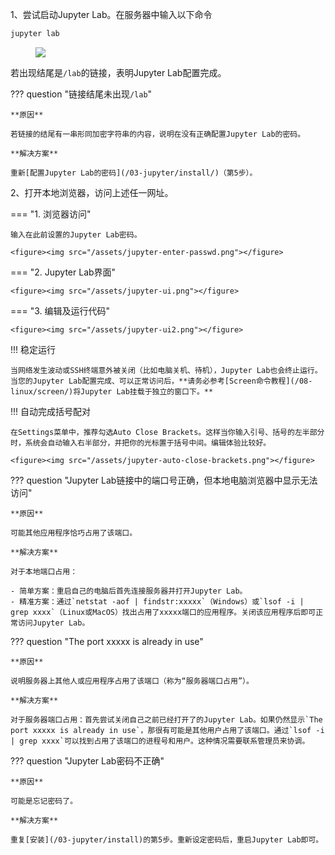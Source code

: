 1、尝试启动Jupyter Lab。在服务器中输入以下命令

```bash
jupyter lab
```

<figure><img src="/assets/jupyter-start.png"></figure>

若出现结尾是`/lab`的链接，表明Jupyter Lab配置完成。

??? question "链接结尾未出现`/lab`"
	
	**原因**
	
	若链接的结尾有一串形同加密字符串的内容，说明在没有正确配置Jupyter Lab的密码。
	
	**解决方案**
	
	重新[配置Jupyter Lab的密码](/03-jupyter/install/)（第5步）。

2、打开本地浏览器，访问上述任一网址。

=== "1. 浏览器访问"
	
	输入在此前设置的Jupyter Lab密码。
	
	<figure><img src="/assets/jupyter-enter-passwd.png"></figure>

=== "2. Jupyter Lab界面"

	<figure><img src="/assets/jupyter-ui.png"></figure>
=== "3. 编辑及运行代码"

	<figure><img src="/assets/jupyter-ui2.png"></figure>

!!! 稳定运行

	当网络发生波动或SSH终端意外被关闭（比如电脑关机、待机），Jupyter Lab也会终止运行。当您的Jupyter Lab配置完成、可以正常访问后，**请务必参考[Screen命令教程](/08-linux/screen/)将Jupyter Lab挂载于独立的窗口下。**

!!! 自动完成括号配对

	在Settings菜单中，推荐勾选Auto Close Brackets。这样当你输入引号、括号的左半部分时，系统会自动输入右半部分，并把你的光标置于括号中间。编辑体验比较好。
	
	<figure><img src="/assets/jupyter-auto-close-brackets.png"></figure>

??? question "Jupyter Lab链接中的端口号正确，但本地电脑浏览器中显示无法访问"

	**原因**
	
	可能其他应用程序恰巧占用了该端口。
	
	**解决方案**
	
	对于本地端口占用：
	
	- 简单方案：重启自己的电脑后首先连接服务器并打开Jupyter Lab。
	- 精准方案：通过`netstat -aof | findstr:xxxxx`（Windows）或`lsof -i | grep xxxx`（Linux或MacOS）找出占用了xxxxx端口的应用程序。关闭该应用程序后即可正常访问Jupyter Lab。

??? question "The port xxxxx is already in use"

	**原因**

	说明服务器上其他人或应用程序占用了该端口（称为“服务器端口占用”）。

	**解决方案**

	对于服务器端口占用：首先尝试关闭自己之前已经打开了的Jupyter Lab。如果仍然显示`The port xxxxx is already in use`，那很有可能是其他用户占用了该端口。通过`lsof -i | grep xxxx`可以找到占用了该端口的进程号和用户。这种情况需要联系管理员来协调。

??? question "Jupyter Lab密码不正确"

	**原因**
	
	可能是忘记密码了。
	
	**解决方案**
	
	重复[安装](/03-jupyter/install)的第5步。重新设定密码后，重启Jupyter Lab即可。